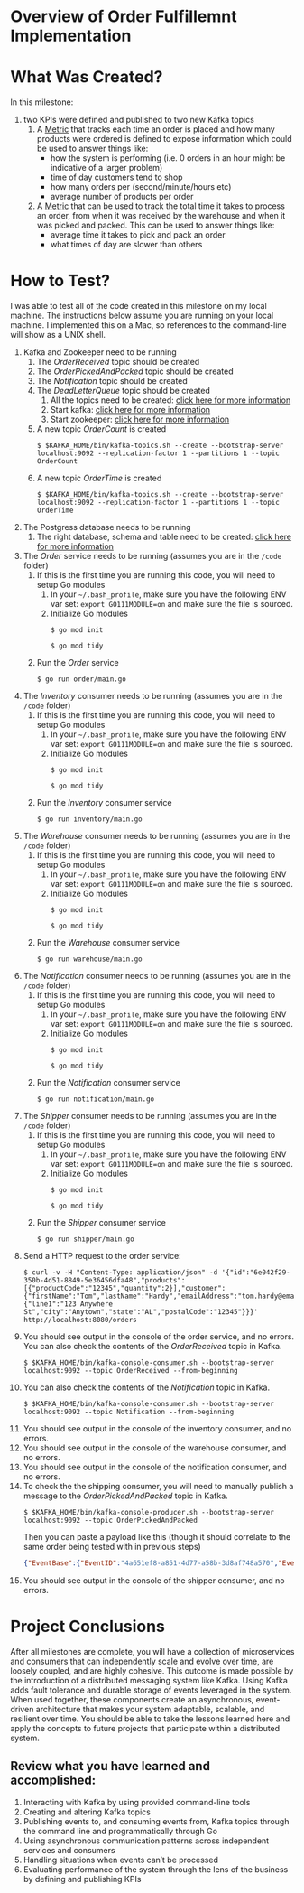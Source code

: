 # Overview of Order Fulfillemnt Implementation 

# What Was Created?
In this milestone:
1. two KPIs were defined and published to two new Kafka topics
    1. A [Metric](./metrics/order_count.go) that tracks each time an order is placed and how many products were ordered is defined to expose information which could be used to answer things like:
        * how the system is performing (i.e. 0 orders in an hour might be indicative of a larger problem)
        * time of day customers tend to shop
        * how many orders per (second/minute/hours etc)
        * average number of products per order
    1. A [Metric](./metrics/order_time.go) that can be used to track the total time it takes to process an order, from when it was received by the warehouse and when it was picked and packed. This can be used to answer things like:
        * average time it takes to pick and pack an order
        * what times of day are slower than others

# How to Test?
I was able to test all of the code created in this milestone on my local machine. The instructions below assume you are running on your local machine. I implemented this on a Mac, so references to the command-line will show as a UNIX shell.

1. Kafka and Zookeeper need to be running
    1. The *OrderReceived* topic should be created
    1. The *OrderPickedAndPacked* topic should be created
    1. The *Notification* topic should be created
    1. The *DeadLetterQueue* topic should be created
        1. All the topics need to be created: [click here for more information](./scripts/create_topics.sh)
        1. Start kafka: [click here for more information](./scripts/start_kafka.sh)
        1. Start zookeeper: [click here for more information](./scripts/start_zookeeper.sh)
    1. A new topic *OrderCount* is created
        ```shell
        $ $KAFKA_HOME/bin/kafka-topics.sh --create --bootstrap-server localhost:9092 --replication-factor 1 --partitions 1 --topic OrderCount
        ```
    1. A new topic *OrderTime* is created
        ```shell
        $ $KAFKA_HOME/bin/kafka-topics.sh --create --bootstrap-server localhost:9092 --replication-factor 1 --partitions 1 --topic OrderTime
        ```
1. The Postgress database needs to be running
    1. The right database, schema and table need to be created: [click here for more information](./db/db.go)
1. The *Order* service needs to be running (assumes you are in the `/code` folder)
    1. If this is the first time you are running this code, you will need to setup Go modules
        1. In your `~/.bash_profile`, make sure you have the following ENV var set: `export GO111MODULE=on` and make sure the file is sourced.
        1. Initialize Go modules
            ```shell
            $ go mod init
            ```
            ```shell
            $ go mod tidy
            ```
    1. Run the *Order* service
        ```shell
        $ go run order/main.go
        ```
1. The *Inventory* consumer needs to be running (assumes you are in the `/code` folder)
    1. If this is the first time you are running this code, you will need to setup Go modules
        1. In your `~/.bash_profile`, make sure you have the following ENV var set: `export GO111MODULE=on` and make sure the file is sourced.
        1. Initialize Go modules
            ```shell
            $ go mod init
            ```
            ```shell
            $ go mod tidy
            ```
    1. Run the *Inventory* consumer service
        ```shell
        $ go run inventory/main.go
        ```
1. The *Warehouse* consumer needs to be running (assumes you are in the `/code` folder)
    1. If this is the first time you are running this code, you will need to setup Go modules
        1. In your `~/.bash_profile`, make sure you have the following ENV var set: `export GO111MODULE=on` and make sure the file is sourced.
        1. Initialize Go modules
            ```shell
            $ go mod init
            ```
            ```shell
            $ go mod tidy
            ```
    1. Run the *Warehouse* consumer service
        ```shell
        $ go run warehouse/main.go
        ```
1. The *Notification* consumer needs to be running (assumes you are in the `/code` folder)
    1. If this is the first time you are running this code, you will need to setup Go modules
        1. In your `~/.bash_profile`, make sure you have the following ENV var set: `export GO111MODULE=on` and make sure the file is sourced.
        1. Initialize Go modules
            ```shell
            $ go mod init
            ```
            ```shell
            $ go mod tidy
            ```
    1. Run the *Notification* consumer service
        ```shell
        $ go run notification/main.go
        ```
1. The *Shipper* consumer needs to be running (assumes you are in the `/code` folder)
    1. If this is the first time you are running this code, you will need to setup Go modules
        1. In your `~/.bash_profile`, make sure you have the following ENV var set: `export GO111MODULE=on` and make sure the file is sourced.
        1. Initialize Go modules
            ```shell
            $ go mod init
            ```
            ```shell
            $ go mod tidy
            ```
    1. Run the *Shipper* consumer service
        ```shell
        $ go run shipper/main.go
        ```
1. Send a HTTP request to the order service:
    ```shell
    $ curl -v -H "Content-Type: application/json" -d '{"id":"6e042f29-350b-4d51-8849-5e36456dfa48","products":[{"productCode":"12345","quantity":2}],"customer":{"firstName":"Tom","lastName":"Hardy","emailAddress":"tom.hardy@email.com","shippingAddress":{"line1":"123 Anywhere St","city":"Anytown","state":"AL","postalCode":"12345"}}}' http://localhost:8080/orders
    ```
1. You should see output in the console of the order service, and no errors. You can also check the contents of the *OrderReceived* topic in Kafka.
    ```shell
    $ $KAFKA_HOME/bin/kafka-console-consumer.sh --bootstrap-server localhost:9092 --topic OrderReceived --from-beginning
    ```
1. You can also check the contents of the *Notification* topic in Kafka.
    ```shell
    $ $KAFKA_HOME/bin/kafka-console-consumer.sh --bootstrap-server localhost:9092 --topic Notification --from-beginning
    ```
1. You should see output in the console of the inventory consumer, and no errors.
1. You should see output in the console of the warehouse consumer, and no errors.
1. You should see output in the console of the notification consumer, and no errors.
1. To check the the shipping consumer, you will need to manually publish a message to the *OrderPickedAndPacked* topic in Kafka.
    ```shell
    $ $KAFKA_HOME/bin/kafka-console-producer.sh --bootstrap-server localhost:9092 --topic OrderPickedAndPacked
    ```
    Then you can paste a payload like this (though it should correlate to the same order being tested with in previous steps)
    ```json
    {"EventBase":{"EventID":"4a651ef8-a851-4d77-a58b-3d8af748a570","EventTimestamp":"2020-08-16T16:03:05.258542-04:00"},"EventBody":{"id":"c6b37316-b4da-4b25-94c8-14c08bad95e6","products":[{"productCode":"12345","quantity":2}],"customer":{"firstName":"Tom","lastName":"Hardy","emailAddress":"tom.hardy@email.com","shippingAddress":{"line1":"123 Anywhere St","city":"Anytown","state":"AL","postalCode":"12345"}}}}
    ```
1. You should see output in the console of the shipper consumer, and no errors.

# Project Conclusions

After all milestones are complete, you will have a collection of microservices and consumers that can independently scale and evolve over time, are loosely coupled, and are highly cohesive. This outcome is made possible by the introduction of a distributed messaging system like Kafka. Using Kafka adds fault tolerance and durable storage of events leveraged in the system. When used together, these components create an asynchronous, event-driven architecture that makes your system adaptable, scalable, and resilient over time. You should be able to take the lessons learned here and apply the concepts to future projects that participate within a distributed system.

## Review what you have learned and accomplished:

1. Interacting with Kafka by using provided command-line tools
1. Creating and altering Kafka topics
1. Publishing events to, and consuming events from, Kafka topics through the command line and programmatically through Go
1. Using asynchronous communication patterns across independent services and consumers
1. Handling situations when events can’t be processed
1. Evaluating performance of the system through the lens of the business by defining and publishing KPIs 